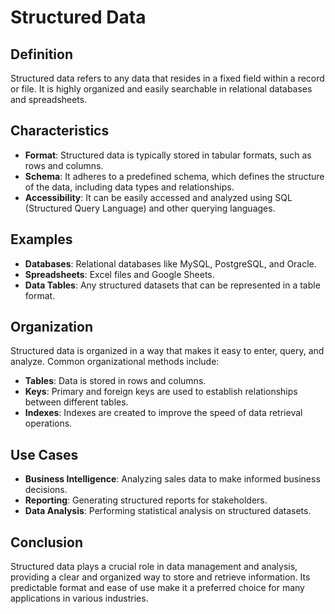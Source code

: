 # Structured Data

## Definition
Structured data refers to any data that resides in a fixed field within a record or file. It is highly organized and easily searchable in relational databases and spreadsheets.

## Characteristics
- **Format**: Structured data is typically stored in tabular formats, such as rows and columns.
- **Schema**: It adheres to a predefined schema, which defines the structure of the data, including data types and relationships.
- **Accessibility**: It can be easily accessed and analyzed using SQL (Structured Query Language) and other querying languages.

## Examples
- **Databases**: Relational databases like MySQL, PostgreSQL, and Oracle.
- **Spreadsheets**: Excel files and Google Sheets.
- **Data Tables**: Any structured datasets that can be represented in a table format.

## Organization
Structured data is organized in a way that makes it easy to enter, query, and analyze. Common organizational methods include:
- **Tables**: Data is stored in rows and columns.
- **Keys**: Primary and foreign keys are used to establish relationships between different tables.
- **Indexes**: Indexes are created to improve the speed of data retrieval operations.

## Use Cases
- **Business Intelligence**: Analyzing sales data to make informed business decisions.
- **Reporting**: Generating structured reports for stakeholders.
- **Data Analysis**: Performing statistical analysis on structured datasets.

## Conclusion
Structured data plays a crucial role in data management and analysis, providing a clear and organized way to store and retrieve information. Its predictable format and ease of use make it a preferred choice for many applications in various industries.